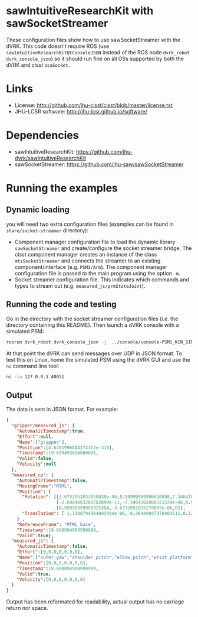 # sawIntuitiveResearchKit with sawSocketStreamer

These configuration files show how to use sawSocketStreamer with the dVRK.  This code
doesn't require ROS (use `sawIntuitiveResearchKitQtConsoleJSON`
instead of the ROS node `dvrk_robot dvrk_console_json`) so it should
run fine on all OSs supported by both the dVRK and *cisst* `osaSocket`.

# Links
  * License: http://github.com/jhu-cisst/cisst/blob/master/license.txt
  * JHU-LCSR software: http://jhu-lcsr.github.io/software/

# Dependencies
  * sawIntuitiveResearchKit: https://github.com/jhu-dvrk/sawIntuitiveResearchKit
  * sawSocketStreamer: https://github.com/jhu-saw/sawSocketStreamer


# Running the examples

## Dynamic loading

you will need two extra configuration files (examples can be found in `share/socket-streamer` directory):
* Component manager configuration file to load the dynamic library `sawSocketStreamer` and create/configure the socket streamer bridge.  The cisst component manager creates an instance of the class `mtsSocketStreamer` and connects the streamer to an existing component/interface (e.g. `PSM1/Arm`).  The component manager configuration file is passed to the main program using the option `-m`.
* Socket streamer configuration file.  This indicates which commands and types to stream out (e.g. `measured_js/prmStateJoint`).

## Running the code and testing

Go in the directory with the socket streamer configuration files (i.e. the directory containing this README).  Then launch a dVRK console with a simulated PSM:
```sh
rosrun dvrk_robot dvrk_console_json -j  ../console/console-PSM1_KIN_SIMULATED.json -m manager-socket-streamer-PSM1.json
```

At that point the dVRK can send messages over UDP in JSON format.  To test this on Linux, home the simulated PSM using the dVRK GUI and use the `nc` command line tool:
```sh
nc -lu 127.0.0.1 48051
```

## Output

The data is sent in JSON format.  For example:
```json
{
  "gripper/measured_js": {
    "AutomaticTimestamp":true,
    "Effort":null,
    "Name":["gripper"],
    "Position":[4.6701996844274162e-310],
    "Timestamp":19.699493094000001,
    "Valid":false,
    "Velocity":null
  },
  "measured_cp": {
    "AutomaticTimestamp":false,
    "MovingFrame":"MTML",
    "Position": {
      "Rotation": [[3.6732051033050439e-06,0.99999999996626898,7.3464102068321324e-06],
                   [-2.6984803280782899e-11,-7.3464102068321324e-06,0.99999999997301525],
                   [0.99999999999325384,-3.6732051035270885e-06,0]],
      "Translation": [-1.3388794904003909e-06,-0.36449897370403511,0.12879999999811512]
    } ,
    "ReferenceFrame": "MTML_base",
    "Timestamp":19.699094908999999,
    "Valid":true},
  "measured_js": {
    "AutomaticTimestamp":false,
    "Effort":[0,0,0,0,0,0,0],
    "Name":["outer_yaw","shoulder_pitch","elbow_pitch","wrist_platform","wrist_pitch","wrist_yaw","wrist_roll"],
    "Position":[0,0,0,0,0,0,0],
    "Timestamp":19.699094908999999,
    "Valid":true,
    "Velocity":[0,0,0,0,0,0,0]
  }
}
```

Output has been reformated for readability, actual output has no carriage return nor space.

